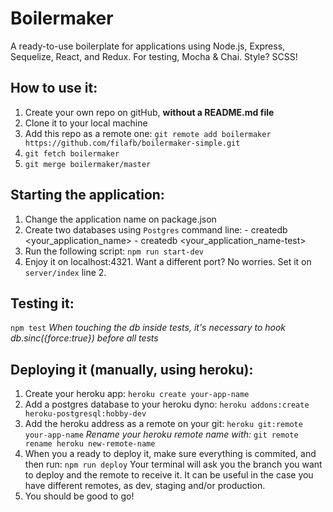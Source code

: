 # Boilermaker

A ready-to-use boilerplate for applications using Node.js, Express, Sequelize, React, and Redux. For testing, Mocha & Chai. Style? SCSS!

## How to use it:
  1. Create your own repo on gitHub, **without a README.md file**
  2. Clone it to your local machine
  3. Add this repo as a remote one:
  `git remote add boilermaker https://github.com/filafb/boilermaker-simple.git`
  4. `git fetch boilermaker`
  5. `git merge boilermaker/master`

## Starting the application:
  1. Change the application name on package.json
  2. Create two databases using `Postgres` command line:
    - createdb <your_application_name>
    - createdb <your_application_name-test>
  3. Run the following script:
  `npm run start-dev`
  4. Enjoy it on localhost:4321. Want a different port? No worries. Set it on `server/index` line 2.

## Testing it:
  `npm test`
  _When touching the db inside tests, it's necessary to hook db.sinc({force:true}) before all tests_

## Deploying it (manually, using heroku):
  1. Create your heroku app:
  `heroku create your-app-name`
  2. Add a postgres database to your heroku dyno:
  `heroku addons:create heroku-postgresql:hobby-dev`
  3. Add the heroku address as a remote on your git:
  `heroku git:remote your-app-name`
  _Rename your heroku remote name with:_
  `git remote rename heroku new-remote-name`
  4. When you a ready to deploy it, make sure everything is commited, and then run:
  `npm run deploy`
  Your terminal will ask you the branch you want to deploy and the remote to receive it. It can be useful in the case you have different remotes, as dev, staging and/or production.
  5. You should be good to go!
